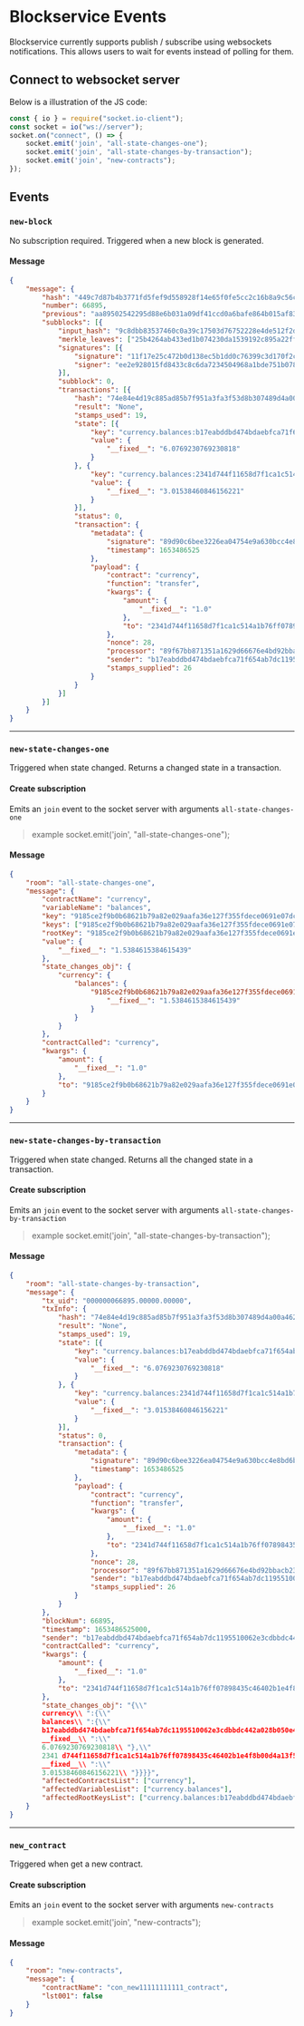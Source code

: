 
# Blockservice Events


Blockservice currently supports publish / subscribe using websockets notifications. This allows users to wait for events instead of polling for them.

## Connect to websocket server

Below is a illustration of the JS code:
```js
const { io } = require("socket.io-client");
const socket = io("ws://server");
socket.on("connect", () => {
    socket.emit('join', "all-state-changes-one");
    socket.emit('join', "all-state-changes-by-transaction");
    socket.emit('join', "new-contracts");
});
```

## Events
### ```new-block```
No subscription required. Triggered when a new block is generated.

#### Message
```json
{
    "message": {
        "hash": "449c7d87b4b3771fd5fef9d558928f14e65f0fe5cc2c16b8a9c56c6382790fac",
        "number": 66895,
        "previous": "aa89502542295d88e6b031a09df41ccd0a6bafe864b015af83d7cb7f8587a4cc",
        "subblocks": [{
            "input_hash": "9c8dbb83537460c0a39c17503d76752228e4de512f2d21119bf033d34c6dfca6",
            "merkle_leaves": ["25b4264ab433ed1b074230da1539192c895a22ff8c3042b942b5edc61eedca22"],
            "signatures": [{
                "signature": "11f17e25c472b0d138ec5b1dd0c76399c3d170f2c4ab72d0cbbe0af057a5f7364beea6ac760e78984ed05d003af8aef8b271324540ce12ccc697b21a9bfb6c05",
                "signer": "ee2e928015fd8433c8c6da7234504968a1bde751b0784c3efbe4bc42628d5e9b"
            }],
            "subblock": 0,
            "transactions": [{
                "hash": "74e84e4d19c885ad85b7f951a3fa3f53d8b307489d4a00a462ce852f63fadad9",
                "result": "None",
                "stamps_used": 19,
                "state": [{
                    "key": "currency.balances:b17eabddbd474bdaebfca71f654ab7dc1195510062e3cdbbdc442a028b050e41",
                    "value": {
                        "__fixed__": "6.0769230769230818"
                    }
                }, {
                    "key": "currency.balances:2341d744f11658d7f1ca1c514a1b76ff07898435c46402b1e4f8b00d4a13f5f9",
                    "value": {
                        "__fixed__": "3.01538460846156221"
                    }
                }],
                "status": 0,
                "transaction": {
                    "metadata": {
                        "signature": "89d90c6bee3226ea04754e9a630bcc4e8bd6bcec032b125e54e3c33a78025c448f40cc94358cc112475d64b53c6b987f33cd1fa7f2299ac6a755d2f15fe0ba01",
                        "timestamp": 1653486525
                    },
                    "payload": {
                        "contract": "currency",
                        "function": "transfer",
                        "kwargs": {
                            "amount": {
                                "__fixed__": "1.0"
                            },
                            "to": "2341d744f11658d7f1ca1c514a1b76ff07898435c46402b1e4f8b00d4a13f5f9"
                        },
                        "nonce": 28,
                        "processor": "89f67bb871351a1629d66676e4bd92bbacb23bd0649b890542ef98f1b664a497",
                        "sender": "b17eabddbd474bdaebfca71f654ab7dc1195510062e3cdbbdc442a028b050e41",
                        "stamps_supplied": 26
                    }
                }
            }]
        }]
    }
}
```

---
### ```new-state-changes-one```
Triggered when state changed. Returns a changed state in a transaction.

#### Create subscription
Emits an ```join``` event to the socket server with arguments ```all-state-changes-one```

> example
> socket.emit('join', "all-state-changes-one");

#### Message
```json
{
    "room": "all-state-changes-one",
    "message": {
        "contractName": "currency",
        "variableName": "balances",
        "key": "9185ce2f9b0b68621b79a82e029aafa36e127f355fdece0691e07dcc3fb1fbcb",
        "keys": ["9185ce2f9b0b68621b79a82e029aafa36e127f355fdece0691e07dcc3fb1fbcb"],
        "rootKey": "9185ce2f9b0b68621b79a82e029aafa36e127f355fdece0691e07dcc3fb1fbcb",
        "value": {
            "__fixed__": "1.5384615384615439"
        },
        "state_changes_obj": {
            "currency": {
                "balances": {
                    "9185ce2f9b0b68621b79a82e029aafa36e127f355fdece0691e07dcc3fb1fbcb": {
                        "__fixed__": "1.5384615384615439"
                    }
                }
            }
        },
        "contractCalled": "currency",
        "kwargs": {
            "amount": {
                "__fixed__": "1.0"
            },
            "to": "9185ce2f9b0b68621b79a82e029aafa36e127f355fdece0691e07dcc3fb1fbcb"
        }
    }
}
```

---
### ```new-state-changes-by-transaction```
Triggered when state changed. Returns all the changed state in a transaction.

#### Create subscription
Emits an ```join``` event to the socket server with arguments ```all-state-changes-by-transaction```

> example
> socket.emit('join', "all-state-changes-by-transaction");

#### Message
```json
{
    "room": "all-state-changes-by-transaction",
    "message": {
        "tx_uid": "000000066895.00000.00000",
        "txInfo": {
            "hash": "74e84e4d19c885ad85b7f951a3fa3f53d8b307489d4a00a462ce852f63fadad9",
            "result": "None",
            "stamps_used": 19,
            "state": [{
                "key": "currency.balances:b17eabddbd474bdaebfca71f654ab7dc1195510062e3cdbbdc442a028b050e41",
                "value": {
                    "__fixed__": "6.0769230769230818"
                }
            }, {
                "key": "currency.balances:2341d744f11658d7f1ca1c514a1b76ff07898435c46402b1e4f8b00d4a13f5f9",
                "value": {
                    "__fixed__": "3.01538460846156221"
                }
            }],
            "status": 0,
            "transaction": {
                "metadata": {
                    "signature": "89d90c6bee3226ea04754e9a630bcc4e8bd6bcec032b125e54e3c33a78025c448f40cc94358cc112475d64b53c6b987f33cd1fa7f2299ac6a755d2f15fe0ba01",
                    "timestamp": 1653486525
                },
                "payload": {
                    "contract": "currency",
                    "function": "transfer",
                    "kwargs": {
                        "amount": {
                            "__fixed__": "1.0"
                        },
                        "to": "2341d744f11658d7f1ca1c514a1b76ff07898435c46402b1e4f8b00d4a13f5f9"
                    },
                    "nonce": 28,
                    "processor": "89f67bb871351a1629d66676e4bd92bbacb23bd0649b890542ef98f1b664a497",
                    "sender": "b17eabddbd474bdaebfca71f654ab7dc1195510062e3cdbbdc442a028b050e41",
                    "stamps_supplied": 26
                }
            }
        },
        "blockNum": 66895,
        "timestamp": 1653486525000,
        "sender": "b17eabddbd474bdaebfca71f654ab7dc1195510062e3cdbbdc442a028b050e41",
        "contractCalled": "currency",
        "kwargs": {
            "amount": {
                "__fixed__": "1.0"
            },
            "to": "2341d744f11658d7f1ca1c514a1b76ff07898435c46402b1e4f8b00d4a13f5f9"
        },
        "state_changes_obj": "{\\"
        currency\\ ":{\\"
        balances\\ ":{\\"
        b17eabddbd474bdaebfca71f654ab7dc1195510062e3cdbbdc442a028b050e41\\ ":{\\"
        __fixed__\\ ":\\"
        6.0769230769230818\\ "},\\"
        2341 d744f11658d7f1ca1c514a1b76ff07898435c46402b1e4f8b00d4a13f5f9\\ ":{\\"
        __fixed__\\ ":\\"
        3.01538460846156221\\ "}}}}",
        "affectedContractsList": ["currency"],
        "affectedVariablesList": ["currency.balances"],
        "affectedRootKeysList": ["currency.balances:b17eabddbd474bdaebfca71f654ab7dc1195510062e3cdbbdc442a028b050e41", "currency.balances:2341d744f11658d7f1ca1c514a1b76ff07898435c46402b1e4f8b00d4a13f5f9"]
    }
}
```

---
### ```new_contract```
Triggered when get a new contract.

#### Create subscription
Emits an ```join``` event to the socket server with arguments ```new-contracts```

> example
> socket.emit('join', "new-contracts");

#### Message
```json
{
    "room": "new-contracts",
    "message": {
        "contractName": "con_new11111111111_contract",
        "lst001": false
    }
}
```

